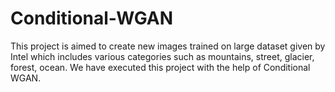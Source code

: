 # Conditional-WGAN
This project is aimed to create new images trained on large dataset given by Intel which includes various categories such as mountains, street, glacier, forest, ocean. We have executed this project with the help of Conditional WGAN.
